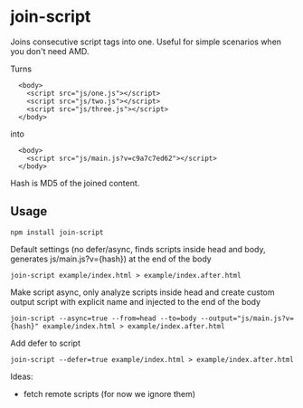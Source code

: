 # join-script

Joins consecutive script tags into one.
Useful for simple scenarios when you don't need AMD.

Turns
```
  <body>
    <script src="js/one.js"></script>
    <script src="js/two.js"></script>
    <script src="js/three.js"></script>
  </body>
```
into
```
  <body>
    <script src="js/main.js?v=c9a7c7ed62"></script>
  </body>
```
Hash is MD5 of the joined content.

## Usage
```
npm install join-script
```
Default settings (no defer/async, finds scripts inside head and body, generates js/main.js?v={hash}) at the end of the body
```
join-script example/index.html > example/index.after.html
```

Make script async, only analyze scripts inside head and create custom output script with explicit name and
injected to the end of the body
```
join-script --async=true --from=head --to=body --output="js/main.js?v={hash}" example/index.html > example/index.after.html
```

Add defer to script
```
join-script --defer=true example/index.html > example/index.after.html
```


Ideas:
- fetch remote scripts (for now we ignore them)
